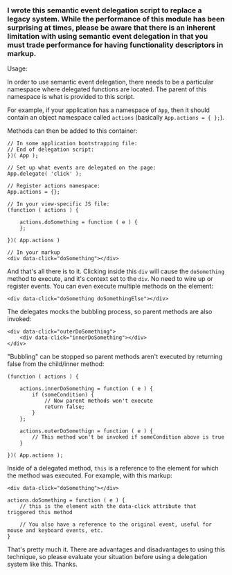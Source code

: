 ### I wrote this semantic event delegation script to replace a legacy system. While the performance of this module has been surprising at times, please be aware that there is an inherent limitation with using semantic event delegation in that you must trade performance for having functionality descriptors in markup. ###

Usage:

In order to use semantic event delegation, there needs to be a particular namespace where delegated functions are located. The parent of this namespace is what is provided to this script.

For example, if your application has a namespace of `App`, then it should contain an object namespace called `actions` (basically `App.actions = { };`).

Methods can then be added to this container:

	// In some application bootstrapping file:
	// End of delegation script:
	})( App );

	// Set up what events are delegated on the page:
	App.delegate( 'click' );

	// Register actions namespace:
    App.actions = {};

    // In your view-specific JS file:
    (function ( actions ) {
    	
    	actions.doSomething = function ( e ) {
    	};

    })( App.actions )

    // In your markup
    <div data-click="doSomething"></div>

And that's all there is to it. Clicking inside this `div` will cause the `doSomething` method to execute, and it's context set to the `div`. No need to wire up or register events. You can even execute multiple methods on the element:

 	<div data-click="doSomething doSomethingElse"></div>

The delegates mocks the bubbling process, so parent methods are also invoked:

	<div data-click="outerDoSomething">
		<div data-click="innerDoSomething"></div>
	</div>

"Bubbling" can be stopped so parent methods aren't executed by returning false from the child/inner method:

	(function ( actions ) {
		
		actions.innerDoSomething = function ( e ) {
			if (someCondition) {
				// Now parent methods won't execute
				return false;
			}	
		};

		actions.outerDoSomethign = function ( e ) {
			// This method won't be invoked if someCondition above is true
		}

	})( App.actions );

Inside of a delegated method, `this` is a reference to the element for which the method was executed. For example, with this markup:

	<div data-click="doSomething"></div>

	actions.doSomething = function ( e ) {
		// this is the element with the data-click attribute that triggered this method

		// You also have a reference to the original event, useful for mouse and keyboard events, etc.
	}

That's pretty much it. There are advantages and disadvantages to using this technique, so please evaluate your situation before using a delegation system like this. Thanks.